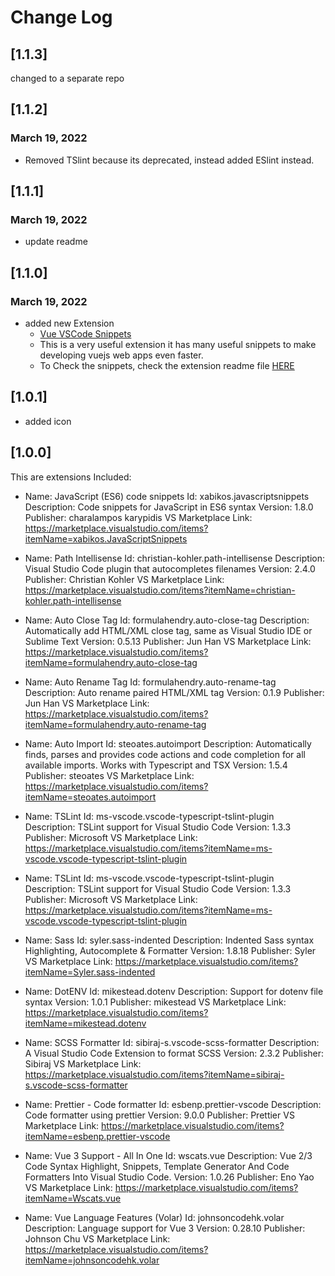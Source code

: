 # Change Log

## [1.1.3]
changed to a separate repo

## [1.1.2]
### March 19, 2022
- Removed TSlint because its deprecated, instead added ESlint instead.

## [1.1.1]
### March 19, 2022
- update readme

## [1.1.0]
### March 19, 2022
- added new Extension
  - [Vue VSCode Snippets](https://marketplace.visualstudio.com/items?itemName=sdras.vue-vscode-snippets)
  - This is a very useful extension it has many useful snippets to make developing vuejs web apps even faster.
  - To Check the snippets, check the extension readme file [HERE](https://github.com/sdras/vue-vscode-snippets#readme)

## [1.0.1]
- added icon

## [1.0.0]

This are extensions Included:
- Name: JavaScript (ES6) code snippets
Id: xabikos.javascriptsnippets
Description: Code snippets for JavaScript in ES6 syntax
Version: 1.8.0
Publisher: charalampos karypidis
VS Marketplace Link: https://marketplace.visualstudio.com/items?itemName=xabikos.JavaScriptSnippets

- Name: Path Intellisense
Id: christian-kohler.path-intellisense
Description: Visual Studio Code plugin that autocompletes filenames
Version: 2.4.0
Publisher: Christian Kohler
VS Marketplace Link: https://marketplace.visualstudio.com/items?itemName=christian-kohler.path-intellisense

- Name: Auto Close Tag
Id: formulahendry.auto-close-tag
Description: Automatically add HTML/XML close tag, same as Visual Studio IDE or Sublime Text
Version: 0.5.13
Publisher: Jun Han
VS Marketplace Link: https://marketplace.visualstudio.com/items?itemName=formulahendry.auto-close-tag

- Name: Auto Rename Tag
Id: formulahendry.auto-rename-tag
Description: Auto rename paired HTML/XML tag
Version: 0.1.9
Publisher: Jun Han
VS Marketplace Link: https://marketplace.visualstudio.com/items?itemName=formulahendry.auto-rename-tag

- Name: Auto Import
Id: steoates.autoimport
Description: Automatically finds, parses and provides code actions and code completion for all available imports. Works with Typescript and TSX
Version: 1.5.4
Publisher: steoates
VS Marketplace Link: https://marketplace.visualstudio.com/items?itemName=steoates.autoimport

- Name: TSLint
Id: ms-vscode.vscode-typescript-tslint-plugin
Description: TSLint support for Visual Studio Code
Version: 1.3.3
Publisher: Microsoft
VS Marketplace Link: https://marketplace.visualstudio.com/items?itemName=ms-vscode.vscode-typescript-tslint-plugin

- Name: TSLint
Id: ms-vscode.vscode-typescript-tslint-plugin
Description: TSLint support for Visual Studio Code
Version: 1.3.3
Publisher: Microsoft
VS Marketplace Link: https://marketplace.visualstudio.com/items?itemName=ms-vscode.vscode-typescript-tslint-plugin

- Name: Sass
Id: syler.sass-indented
Description: Indented Sass syntax Highlighting, Autocomplete & Formatter
Version: 1.8.18
Publisher: Syler
VS Marketplace Link: https://marketplace.visualstudio.com/items?itemName=Syler.sass-indented

- Name: DotENV
Id: mikestead.dotenv
Description: Support for dotenv file syntax
Version: 1.0.1
Publisher: mikestead
VS Marketplace Link: https://marketplace.visualstudio.com/items?itemName=mikestead.dotenv

- Name: SCSS Formatter
Id: sibiraj-s.vscode-scss-formatter
Description: A Visual Studio Code Extension to format SCSS
Version: 2.3.2
Publisher: Sibiraj
VS Marketplace Link: https://marketplace.visualstudio.com/items?itemName=sibiraj-s.vscode-scss-formatter

- Name: Prettier - Code formatter
Id: esbenp.prettier-vscode
Description: Code formatter using prettier
Version: 9.0.0
Publisher: Prettier
VS Marketplace Link: https://marketplace.visualstudio.com/items?itemName=esbenp.prettier-vscode

- Name: Vue 3 Support - All In One
Id: wscats.vue
Description: Vue 2/3 Code Syntax Highlight, Snippets, Template Generator And Code Formatters Into Visual Studio Code.
Version: 1.0.26
Publisher: Eno Yao
VS Marketplace Link: https://marketplace.visualstudio.com/items?itemName=Wscats.vue

- Name: Vue Language Features (Volar)
Id: johnsoncodehk.volar
Description: Language support for Vue 3
Version: 0.28.10
Publisher: Johnson Chu
VS Marketplace Link: https://marketplace.visualstudio.com/items?itemName=johnsoncodehk.volar